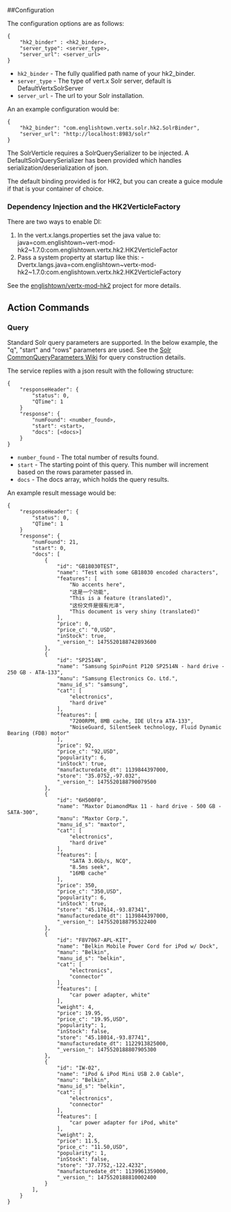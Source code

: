 ##Configuration

The configuration options are as follows:

```
{
    "hk2_binder" : <hk2_binder>,
    "server_type": <server_type>,
    "server_url": <server_url>
}
```

* `hk2_binder` - The fully qualified path name of your hk2_binder. 
* `server_type` - The type of vert.x Solr server, default is DefaultVertxSolrServer
* `server_url` - The url to your Solr installation.

An an example configuration would be:

```
{
    "hk2_binder": "com.englishtown.vertx.solr.hk2.SolrBinder",
    "server_url": "http://localhost:8983/solr"
}
```

The SolrVerticle requires a SolrQuerySerializer to be injected. A DefaultSolrQuerySerializer has been provided which handles serialization/deserialization of json. 

The default binding provided is for HK2, but you can create a guice module if that is your container of choice. 

### Dependency Injection and the HK2VerticleFactory

There are two ways to enable DI:

1. In the vert.x.langs.properties set the java value to: java=com.englishtown~vert-mod-hk2~1.7.0:com.englishtown.vertx.hk2.HK2VerticleFactor
2. Pass a system property at startup like this: -Dvertx.langs.java=com.englishtown~vertx-mod-hk2~1.7.0:com.englishtown.vertx.hk2.HK2VerticleFactory

See the [englishtown/vertx-mod-hk2](https://github.com/englishtown/vertx-mod-hk2) project for more details.

## Action Commands

### Query

Standard Solr query parameters are supported. In the below example, the "q", "start" and "rows" parameters are used. See the [Solr CommonQueryParameters Wiki](http://wiki.apache.org/solr/CommonQueryParameters) for query construction details. 

The service replies with a json result with the following structure:

```
{
    "responseHeader": {
        "status": 0,
        "QTime": 1
    }
    "response": {
        "numFound": <number_found>,
        "start": <start>,
        "docs": [<docs>]
    }
}
```
* `number_found` - The total number of results found.
* `start` - The starting point of this query. This number will increment based on the rows parameter passed in.
* `docs` - The docs array, which holds the query results.

An example result message would be:

```
{
    "responseHeader": {
        "status": 0,
        "QTime": 1
    }
    "response": {
        "numFound": 21,
        "start": 0,
        "docs": [
            {
                "id": "GB18030TEST",
                "name": "Test with some GB18030 encoded characters",
                "features": [
                    "No accents here",
                    "这是一个功能",
                    "This is a feature (translated)",
                    "这份文件是很有光泽",
                    "This document is very shiny (translated)"
                ],
                "price": 0,
                "price_c": "0,USD",
                "inStock": true,
                "_version_": 1475520188742893600
            },
            {
                "id": "SP2514N",
                "name": "Samsung SpinPoint P120 SP2514N - hard drive - 250 GB - ATA-133",
                "manu": "Samsung Electronics Co. Ltd.",
                "manu_id_s": "samsung",
                "cat": [
                    "electronics",
                    "hard drive"
                ],
                "features": [
                    "7200RPM, 8MB cache, IDE Ultra ATA-133",
                    "NoiseGuard, SilentSeek technology, Fluid Dynamic Bearing (FDB) motor"
                ],
                "price": 92,
                "price_c": "92,USD",
                "popularity": 6,
                "inStock": true,
                "manufacturedate_dt": 1139844397000,
                "store": "35.0752,-97.032",
                "_version_": 1475520188790079500
            },
            {
                "id": "6H500F0",
                "name": "Maxtor DiamondMax 11 - hard drive - 500 GB - SATA-300",
                "manu": "Maxtor Corp.",
                "manu_id_s": "maxtor",
                "cat": [
                    "electronics",
                    "hard drive"
                ],
                "features": [
                    "SATA 3.0Gb/s, NCQ",
                    "8.5ms seek",
                    "16MB cache"
                ],
                "price": 350,
                "price_c": "350,USD",
                "popularity": 6,
                "inStock": true,
                "store": "45.17614,-93.87341",
                "manufacturedate_dt": 1139844397000,
                "_version_": 1475520188795322400
            },
            {
                "id": "F8V7067-APL-KIT",
                "name": "Belkin Mobile Power Cord for iPod w/ Dock",
                "manu": "Belkin",
                "manu_id_s": "belkin",
                "cat": [
                    "electronics",
                    "connector"
                ],
                "features": [
                    "car power adapter, white"
                ],
                "weight": 4,
                "price": 19.95,
                "price_c": "19.95,USD",
                "popularity": 1,
                "inStock": false,
                "store": "45.18014,-93.87741",
                "manufacturedate_dt": 1122913825000,
                "_version_": 1475520188807905300
            },
            {
                "id": "IW-02",
                "name": "iPod & iPod Mini USB 2.0 Cable",
                "manu": "Belkin",
                "manu_id_s": "belkin",
                "cat": [
                    "electronics",
                    "connector"
                ],
                "features": [
                    "car power adapter for iPod, white"
                ],
                "weight": 2,
                "price": 11.5,
                "price_c": "11.50,USD",
                "popularity": 1,
                "inStock": false,
                "store": "37.7752,-122.4232",
                "manufacturedate_dt": 1139961359000,
                "_version_": 1475520188810002400
            }
        ],
    }
}
```
